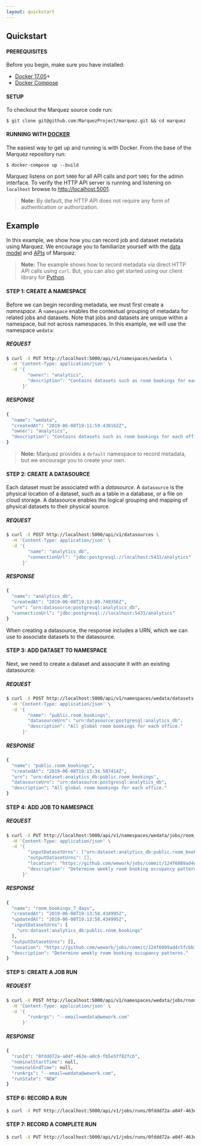 ```yaml
---
layout: quickstart
---
```


## Quickstart

#### PREREQUISITES

Before you begin, make sure you have installed:

* [Docker 17.05](https://docs.docker.com/install)+
* [Docker Compose](https://docs.docker.com/compose/install)

#### SETUP

To checkout the Marquez source code run:

```
$ git clone git@github.com:MarquezProject/marquez.git && cd marquez
```

#### RUNNING WITH [DOCKER](https://github.com/MarquezProject/marquez/blob/master/Dockerfile)

The easiest way to get up and running is with Docker. From the base of the Marquez repository run:

```
$ docker-compose up --build
```

Marquez listens on port `5000` for all API calls and port `5001` for the admin interface. To verify the HTTP API server is running and listening on `localhost` browse to [http://localhost:5001](http://localhost:5001).

> **Note:** By default, the HTTP API does not require any form of authentication or authorization.

## Example

In this example, we show how you can record job and dataset metadata using Marquez. We encourage you to familiarize yourself with the [data model](https://marquezproject.github.io/marquez/#data-model) and [APIs](./openapi.html) of Marquez.

> **Note:** The example shows how to record metadata via direct HTTP API calls using `curl`. But, you can also get started using our client library for [Python](https://github.com/MarquezProject/marquez-python).

#### STEP 1: CREATE A NAMESPACE

Before we can begin recording metadata, we must first create a _namespace_. A `namespace` enables the contextual grouping of metadata for related jobs and datasets. Note that jobs and datasets are unique within a namespace, but not across namespaces. In this example, we will use the namespace `wedata`:

##### REQUEST

```bash
$ curl -X PUT http://localhost:5000/api/v1/namespaces/wedata \
  -H 'Content-Type: application/json' \
  -d '{
        "owner": "analytics",
        "description": "Contains datasets such as room bookings for each office."
      }'
```

##### RESPONSE

```bash
{
  "name": "wedata",
  "createdAt": "2019-06-08T19:11:59.430162Z",
  "owner": "analytics",
  "description": "Contains datasets such as room bookings for each office."
}
```

> **Note:** Marquez provides a `default` namespace to record metadata, but we encourage you to create your own.

#### STEP 2: CREATE A DATASOURCE

Each dataset must be associated with a _datasource_. A `datasource` is the physical location of a dataset, such as a table in a database, or a file on cloud storage. A datasource enables the logical grouping and mapping of physical datasets to their physical source.

##### REQUEST

```bash
$ curl -X POST http://localhost:5000/api/v1/datasources \
  -H 'Content-Type: application/json' \
  -d '{
        "name": "analytics_db",
        "connectionUrl": "jdbc:postgresql://localhost:5431/analytics"
      }'  
```

##### RESPONSE

```bash
{
  "name": "analytics_db",
  "createdAt": "2019-06-08T19:13:00.749356Z",
  "urn": "urn:datasource:postgresql:analytics_db",
  "connectionUrl": "jdbc:postgresql://localhost:5431/analytics"
}
```

When creating a datasource, the response includes a URN, which we can use to associate datasets to the datasource.

#### STEP 3: ADD DATASET TO NAMESPACE

Next, we need to create a dataset and associate it with an existing datasource:

##### REQUEST

```bash
$ curl -X POST http://localhost:5000/api/v1/namespaces/wedata/datasets \
  -H 'Content-Type: application/json' \
  -d '{ 
        "name": "public.room_bookings",
        "datasourceUrn": "urn:datasource:postgresql:analytics_db",
        "description": "All global room bookings for each office."
      }'
```

##### RESPONSE

```bash
{
  "name": "public.room_bookings",
  "createdAt": "2019-06-08T19:13:34.507414Z",
  "urn": "urn:dataset:analytics_db:public.room_bookings",
  "datasourceUrn": "urn:datasource:postgresql:analytics_db",
  "description": "All global room bookings for each office."
}
```

#### STEP 4: ADD JOB TO NAMESPACE

##### REQUEST

```bash
$ curl -X PUT http://localhost:5000/api/v1/namespaces/wedata/jobs/room_bookings_7_days \
  -H 'Content-Type: application/json' \
  -d '{
        "inputDatasetUrns": ["urn:dataset:analytics_db:public.room_bookings"],
        "outputDatasetUrns": [],
        "location": "https://github.com/wework/jobs/commit/124f6089ad4c5fcbb1d7b33cbb5d3a9521c5d32c",
        "description": "Determine weekly room booking occupancy patterns."
      }'
```

##### RESPONSE

```bash
{
  "name": "room_bookings_7_days",
  "createdAt": "2019-06-08T19:13:58.434995Z",
  "updatedAt": "2019-06-08T19:13:58.434995Z",
  "inputDatasetUrns": [
    "urn:dataset:analytics_db:public.room_bookings"
  ],
  "outputDatasetUrns": [],
  "location": "https://github.com/wework/jobs/commit/124f6089ad4c5fcbb1d7b33cbb5d3a9521c5d32c",
  "description": "Determine weekly room booking occupancy patterns."
}
```

#### STEP 5: CREATE A JOB RUN

##### REQUEST

```bash
$ curl -X POST http://localhost:5000/api/v1/namespaces/wedata/jobs/room_bookings_7_days/runs \
  -H 'Content-Type: application/json' \
  -d '{
        "runArgs": "--email=wedata@wework.com"
      }'
```

##### RESPONSE

```bash
{
  "runId": "0fddd72a-a04f-463e-a0c6-fb5e5ff82fcb",
  "nominalStartTime": null,
  "nominalEndTime": null,
  "runArgs": "--email=wedata@wework.com",
  "runState": "NEW"
}
```

#### STEP 6: RECORD A RUN

```bash
$ curl -X PUT http://localhost:5000/api/v1/jobs/runs/0fddd72a-a04f-463e-a0c6-fb5e5ff82fcb/run
```

#### STEP 7: RECORD A COMPLETE RUN

```bash
$ curl -X PUT http://localhost:5000/api/v1/jobs/runs/0fddd72a-a04f-463e-a0c6-fb5e5ff82fcb/complete
```
